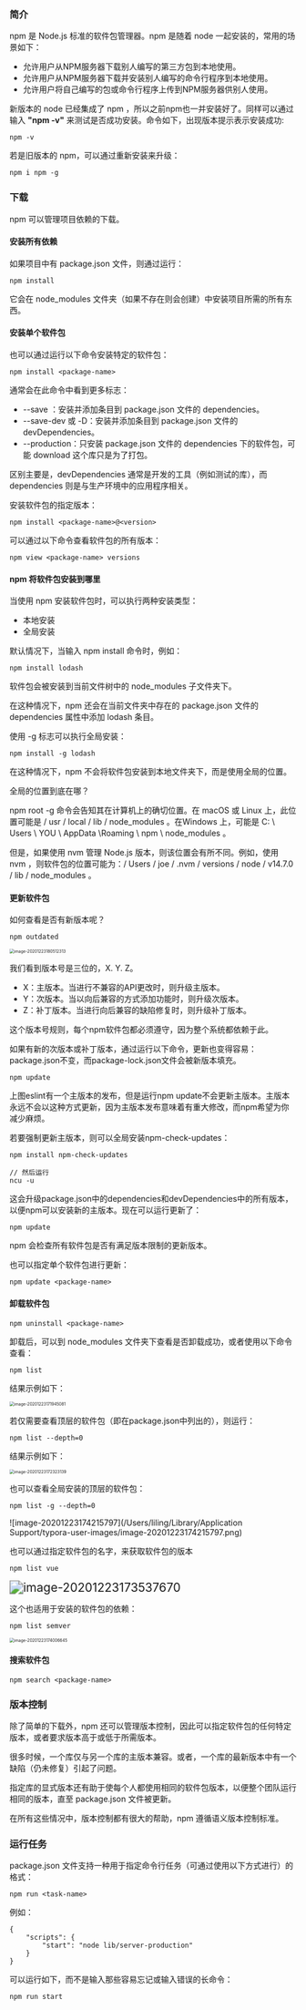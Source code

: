### 简介

npm 是 Node.js 标准的软件包管理器。npm 是随着 node 一起安装的，常用的场景如下：

- 允许用户从NPM服务器下载别人编写的第三方包到本地使用。
- 允许用户从NPM服务器下载并安装别人编写的命令行程序到本地使用。
- 允许用户将自己编写的包或命令行程序上传到NPM服务器供别人使用。

新版本的 node 已经集成了 npm ，所以之前npm也一并安装好了。同样可以通过输入 **"npm -v"** 来测试是否成功安装。命令如下，出现版本提示表示安装成功:

```
npm -v
```

若是旧版本的 npm，可以通过重新安装来升级：

```
npm i npm -g
```

### 下载

npm 可以管理项目依赖的下载。

#### 安装所有依赖

如果项目中有 package.json 文件，则通过运行：

```
npm install
```

它会在 node_modules 文件夹（如果不存在则会创建）中安装项目所需的所有东西。

#### 安装单个软件包

也可以通过运行以下命令安装特定的软件包：

```
npm install <package-name>
```

通常会在此命令中看到更多标志：

- --save ：安装并添加条目到 package.json 文件的 dependencies。
- --save-dev 或 -D：安装并添加条目到 package.json 文件的 devDependencies。
- --production：只安装 package.json 文件的 dependencies 下的软件包，可能 download 这个库只是为了打包。

区别主要是，devDependencies 通常是开发的工具（例如测试的库），而 dependencies 则是与生产环境中的应用程序相关。

安装软件包的指定版本：

```
npm install <package-name>@<version>
```

可以通过以下命令查看软件包的所有版本：

```
npm view <package-name> versions
```

#### npm 将软件包安装到哪里

当使用 npm 安装软件包时，可以执行两种安装类型：

- 本地安装
- 全局安装

默认情况下，当输入 npm install 命令时，例如：

```
npm install lodash
```

软件包会被安装到当前文件树中的 node_modules 子文件夹下。

在这种情况下，npm 还会在当前文件夹中存在的 package.json 文件的 dependencies 属性中添加 lodash 条目。

使用 -g 标志可以执行全局安装：

```
npm install -g lodash
```

在这种情况下，npm 不会将软件包安装到本地文件夹下，而是使用全局的位置。

全局的位置到底在哪？

npm root -g 命令会告知其在计算机上的确切位置。在 macOS 或 Linux 上，此位置可能是 / usr / local / lib / node_modules 。在Windows 上，可能是 C: \ Users \ YOU \ AppData \Roaming \ npm \ node_modules 。

但是，如果使用 nvm 管理 Node.js 版本，则该位置会有所不同。例如，使用 nvm ，则软件包的位置可能为：/ Users / joe / .nvm / versions / node / v14.7.0 / lib / node_modules 。

#### 更新软件包

如何查看是否有新版本呢？

```
npm outdated
```

<img src="/Users/liling/Library/Application Support/typora-user-images/image-20201223180512313.png" alt="image-20201223180512313" style="zoom:50%;" />

我们看到版本号是三位的，X. Y. Z。

- X：主版本。当进行不兼容的API更改时，则升级主版本。
- Y：次版本。当以向后兼容的方式添加功能时，则升级次版本。
- Z：补丁版本。当进行向后兼容的缺陷修复时，则升级补丁版本。

这个版本号规则，每个npm软件包都必须遵守，因为整个系统都依赖于此。

如果有新的次版本或补丁版本，通过运行以下命令，更新也变得容易：package.json不变，而package-lock.json文件会被新版本填充。

```
npm update
```

上图eslint有一个主版本的发布，但是运行npm update不会更新主版本。主版本永远不会以这种方式更新，因为主版本发布意味着有重大修改，而npm希望为你减少麻烦。

若要强制更新主版本，则可以全局安装npm-check-updates：

```
npm install npm-check-updates

// 然后运行
ncu -u
```

这会升级package.json中的dependencies和devDependencies中的所有版本，以便npm可以安装新的主版本。现在可以运行更新了：

```
npm update
```

npm 会检查所有软件包是否有满足版本限制的更新版本。

也可以指定单个软件包进行更新：

```
npm update <package-name>
```

#### **卸载软件包**

```
npm uninstall <package-name>
```

卸载后，可以到 node_modules 文件夹下查看是否卸载成功，或者使用以下命令查看：

```
npm list
```

结果示例如下：

<img src="/Users/liling/Library/Application Support/typora-user-images/image-20201223171945081.png" alt="image-20201223171945081" style="zoom:50%;" />

若仅需要查看顶层的软件包（即在package.json中列出的），则运行：

```
npm list --depth=0
```

结果示例如下：

<img src="/Users/liling/Library/Application Support/typora-user-images/image-20201223172323139.png" alt="image-20201223172323139" style="zoom:50%;" />

也可以查看全局安装的顶层的软件包：

```
npm list -g --depth=0
```

![image-20201223174215797](/Users/liling/Library/Application Support/typora-user-images/image-20201223174215797.png)

也可以通过指定软件包的名字，来获取软件包的版本

```
npm list vue
```

<img src="/Users/liling/Library/Application Support/typora-user-images/image-20201223173537670.png" alt="image-20201223173537670" style="zoom:150%;" />

这个也适用于安装的软件包的依赖：

```
npm list semver
```

<img src="/Users/liling/Library/Application Support/typora-user-images/image-20201223174006645.png" alt="image-20201223174006645" style="zoom:50%;" />

#### **搜索软件包**

```
npm search <package-name>
```

### 版本控制

除了简单的下载外，npm 还可以管理版本控制，因此可以指定软件包的任何特定版本，或者要求版本高于或低于所需版本。

很多时候，一个库仅与另一个库的主版本兼容。或者，一个库的最新版本中有一个缺陷（仍未修复）引起了问题。

指定库的显式版本还有助于使每个人都使用相同的软件包版本，以便整个团队运行相同的版本，直至 package.json 文件被更新。

在所有这些情况中，版本控制都有很大的帮助，npm 遵循语义版本控制标准。

### 运行任务

package.json 文件支持一种用于指定命令行任务（可通过使用以下方式进行）的格式：

```
npm run <task-name>
```

例如：

```
{
	"scripts": {
		"start": "node lib/server-production"
	}
}
```

可以运行如下，而不是输入那些容易忘记或输入错误的长命令：

```
npm run start
```

